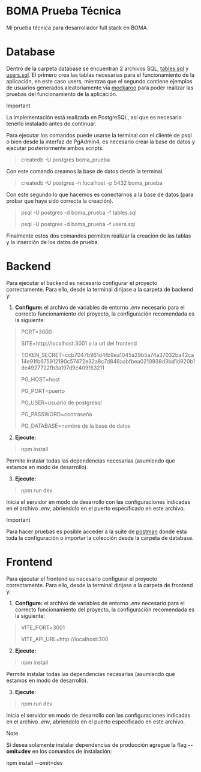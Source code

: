 # BOMA Prueba Técnica
Mi prueba técnica para desarrollador full stack en BOMA.

# Database
Dentro de la carpeta database se encuentran 2 archivos SQL, [tables.sql](./database/tables.sql) y [users.sql](./database/users.sql). El primero crea las tablas necesarias para el funcionamiento de la aplicación, en este caso users, mientras que el segundo contiene ejemplos de usuarios generados aleatoriamente vía [mockaroo](https://www.mockaroo.com) para poder realizar las pruebas del funcionamiento de la aplicación.

> [!Important]
> La implementación está realizada en PostgreSQL, así que es necesario tenerlo instalado antes de continuar.

Para ejecutar los comandos puede usarse la terminal con el cliente de psql o bien desde la interfaz de PgAdmin4, es necesario crear la base de datos y ejecutar posteriormente ambos scripts.

> createdb -U postgres boma_prueba

Con este comando creamos la base de datos desde la terminal.

> createdb -U postgres -h localhost -p 5432 boma_prueba

Con este segundo lo que hacemos es conectarnos a la base de datos (para probar que haya sido correcta la creación).

> psql -U postgres -d boma_prueba -f tables.sql
>
> psql -U postgres -d boma_prueba -f users.sql

Finalmente estos dos comandos permiten realizar la creación de las tablas y la inserción de los datos de prueba.

# Backend
Para ejecutar el backend es necesario configurar el proyecto correctamente. Para ello, desde la terminal dirijase a la carpeta de backend y:

1) __Configure:__ el archivo de variables de entorno _.env_ necesario para el correcto funcionamiento del proyecto, la configuración recomendada es la siguiente:

> PORT=3000
>
> SITE=http://localhost:3001 o la url del frontend
>
> TOKEN_SECRET=ccb7047b961d4fb9ea1045a29b5a74a37032ba42ca14e91fb675912190c57472e32a8c7d846aabfbea0210938d3bd1d920b1de4927722fb3a197d9c409f63211
>
> PG_HOST=host
>
> PG_PORT=puerto
>
> PG_USER=usuario de postgresql
>
> PG_PASSWORD=contraseña
>
> PG_DATABASE=nombre de la base de datos

2) __Ejecute:__
> npm install

Permite instalar todas las dependencias necesarias (asumiendo que estamos en modo de desarrollo).

3) __Ejecute:__
> npm run dev

Inicia el servidor en modo de desarrollo con las configuraciones indicadas en el archivo _.env_, abriendolo en el puerto específicado en este archivo.

> [!Important]
> Para hacer pruebas es posible acceder a la suite de [postman](https://lua888-2766.postman.co/workspace/Team-Workspace~bcb10a78-cf52-47c2-85b3-d2a40895c01c/collection/31846549-b6c0fe21-6586-4c19-bdc0-b89089e4b616?action=share&creator=31846549&active-environment=31846549-ddc78465-772f-4b9d-8b2d-c7dec2153b59) donde esta toda la configuración o importar la colección desde la carpeta de database.

# Frontend
Para ejecutar el frontend es necesario configurar el proyecto correctamente. Para ello, desde la terminal dirijase a la carpeta de frontend y:

1) __Configure:__ el archivo de variables de entorno _.env_ necesario para el correcto funcionamiento del proyecto, la configuración recomendada es la siguiente:

> VITE_PORT=3001
>
> VITE_API_URL=http://localhost:300

2) __Ejecute:__
> npm install

Permite instalar todas las dependencias necesarias (asumiendo que estamos en modo de desarrollo).

3) __Ejecute:__
> npm run dev

Inicia el servidor en modo de desarrollo con las configuraciones indicadas en el archivo _.env_, abriendolo en el puerto específicado en este archivo.

> [!Note]
> Sí desea solamente instalar dependencias de producción agregue la flag __--omit=dev__ en los comandos de instalación:
>
> npm install --omit=dev